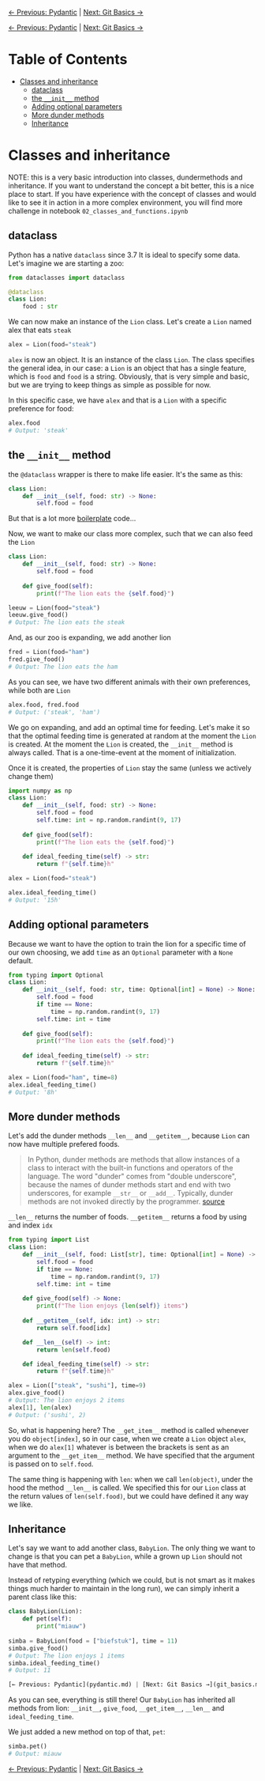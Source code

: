 [← Previous: Pydantic](pydantic.md) | [Next: Git Basics →](git_basics.md)

[← Previous: Pydantic](pydantic.md) | [Next: Git Basics →](git_basics.md)

# Table of Contents

- [Classes and inheritance](#Classes-and-inheritance)
  - [dataclass](#dataclass)
  - [the `__init__` method](#the-%60__init__%60-method)
  - [Adding optional parameters](#Adding-optional-parameters)
  - [More dunder methods](#More-dunder-methods)
  - [Inheritance](#Inheritance)

# Classes and inheritance

NOTE: this is a very basic introduction into classes, dundermethods and inheritance. If you want to understand the concept a bit better, this is a nice place to start. If you have experience with the concept of classes and would like to see it in action in a more complex environment, you will find more challenge in notebook `02_classes_and_functions.ipynb`

## dataclass

Python has a native `dataclass` since 3.7
It is ideal to specify some data. Let's imagine we are starting a zoo:

```python
from dataclasses import dataclass

@dataclass
class Lion:
    food : str
```

We can now make an instance of the `Lion` class. Let's create a `Lion` named alex that eats `steak`

```python
alex = Lion(food="steak")
```

`alex` is now an object. It is an instance of the class `Lion`. The class specifies the general idea, in our case: a `Lion` is an object that has a single feature, which is `food` and `food` is a string. Obviously, that is very simple and basic, but we are trying to keep things as simple as possible for now.

In this specific case, we have `alex` and that is a `Lion` with a specific preference for food:

```python
alex.food
# Output: 'steak'
```

## the `__init__` method

the `@dataclass` wrapper is there to make life easier. It's the same as this:

```python
class Lion:
    def __init__(self, food: str) -> None:
        self.food = food
```

But that is a lot more [boilerplate](https://en.wikipedia.org/wiki/Boilerplate_code) code...

Now, we want to make our class more complex, such that we can also feed the `Lion`

```python
class Lion:
    def __init__(self, food: str) -> None:
        self.food = food
    
    def give_food(self):
        print(f"The lion eats the {self.food}")

leeuw = Lion(food="steak")
leeuw.give_food()
# Output: The lion eats the steak
```

And, as our zoo is expanding, we add another lion

```python
fred = Lion(food="ham")
fred.give_food()
# Output: The lion eats the ham
```

As you can see, we have two different animals with their own preferences, while both are `Lion`

```python
alex.food, fred.food
# Output: ('steak', 'ham')
```

We go on expanding, and add an optimal time for feeding. Let's make it so that the optimal feeding time is generated at random at the moment the `Lion` is created. At the moment the `Lion` is created, the `__init__` method is always called. That is a one-time-event at the moment of initialization.

Once it is created, the properties of `Lion` stay the same (unless we actively change them)

```python
import numpy as np
class Lion:
    def __init__(self, food: str) -> None:
        self.food = food
        self.time: int = np.random.randint(9, 17)
    
    def give_food(self):
        print(f"The lion eats the {self.food}")
    
    def ideal_feeding_time(self) -> str:
        return f"{self.time}h"

alex = Lion(food="steak")
```

```python
alex.ideal_feeding_time()
# Output: '15h'
```

## Adding optional parameters

Because we want to have the option to train the lion for a specific time of our own choosing,
we add `time` as an `Optional` parameter with a `None` default.

```python
from typing import Optional
class Lion:
    def __init__(self, food: str, time: Optional[int] = None) -> None:
        self.food = food
        if time == None:
            time = np.random.randint(9, 17)
        self.time: int = time
    
    def give_food(self):
        print(f"The lion eats the {self.food}")
    
    def ideal_feeding_time(self) -> str:
        return f"{self.time}h"

alex = Lion(food="ham", time=8)
alex.ideal_feeding_time()
# Output: '8h'
```

## More dunder methods

Let's add the dunder methods `__len__` and `__getitem__`, because `Lion` can now have multiple prefered foods.

> In Python, dunder methods are methods that allow instances of a class to interact with the built-in functions and operators of the language. The word "dunder" comes from "double underscore", because the names of dunder methods start and end with two underscores, for example `__str__` or `__add__`. Typically, dunder methods are not invoked directly by the programmer. [source](https://mathspp.com/blog/pydonts/dunder-methods)

`__len__` returns the number of foods.
`__getitem__` returns a food by using and index `idx`

```python
from typing import List
class Lion:
    def __init__(self, food: List[str], time: Optional[int] = None) -> None:
        self.food = food
        if time == None:
            time = np.random.randint(9, 17)
        self.time: int = time
    
    def give_food(self) -> None:
        print(f"The lion enjoys {len(self)} items")
    
    def __getitem__(self, idx: int) -> str:
        return self.food[idx]

    def __len__(self) -> int:
        return len(self.food)

    def ideal_feeding_time(self) -> str:
        return f"{self.time}h"

alex = Lion(["steak", "sushi"], time=9)
alex.give_food()
# Output: The lion enjoys 2 items
alex[1], len(alex)
# Output: ('sushi', 2)
```

So, what is happening here? The `__get_item__` method is called whenever you do `object[index]`, so in our case, when we create a `Lion` object `alex`, when we do `alex[1]` whatever is between the brackets is sent as an argument to the `__get_item__` method. We have specified that the argument is passed on to `self.food`.

The same thing is happening with `len`: when we call `len(object)`, under the hood the method `__len__` is called. We specified this for our `Lion` class at the return values of `len(self.food)`, but we could have defined it any way we like.

## Inheritance

Let's say we want to add another class, `BabyLion`. The only thing we want to change is that you
can pet a `BabyLion`, while a grown up `Lion` should not have that method.

Instead of retyping everything (which we could, but is not smart as it makes things much harder to maintain in the long run), we can simply inherit a parent class like this:

```python
class BabyLion(Lion):
    def pet(self):
        print("miauw")
        
simba = BabyLion(food = ["biefstuk"], time = 11)
simba.give_food()
# Output: The lion enjoys 1 items
simba.ideal_feeding_time()
# Output: 11

[← Previous: Pydantic](pydantic.md) | [Next: Git Basics →](git_basics.md)
```

As you can see, everything is still there!
Our `BabyLion` has inherited all methods from lion: `__init__`, `give_food`, `__get_item__`, `__len__` and `ideal_feeding_time`.

We just added a new method on top of that, `pet`:

```python
simba.pet()
# Output: miauw
```

[← Previous: Pydantic](pydantic.md) | [Next: Git Basics →](git_basics.md)
